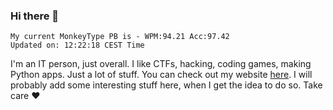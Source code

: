 ### Hi there 👋
<!-- PB START -->
```
My current MonkeyType PB is - WPM:94.21 Acc:97.42
Updated on: 12:22:18 CEST Time
```
<!-- PB END -->
I'm an IT person, just overall. I like CTFs, hacking, coding games, making Python apps. Just a lot of stuff.
You can check out my website [here](https://skill3472.github.io/).
I will probably add some interesting stuff here, when I get the idea to do so. Take care ❤️
